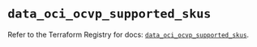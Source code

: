 # `data_oci_ocvp_supported_skus`

Refer to the Terraform Registry for docs: [`data_oci_ocvp_supported_skus`](https://registry.terraform.io/providers/hashicorp/oci/7.19.0/docs/data-sources/ocvp_supported_skus).
